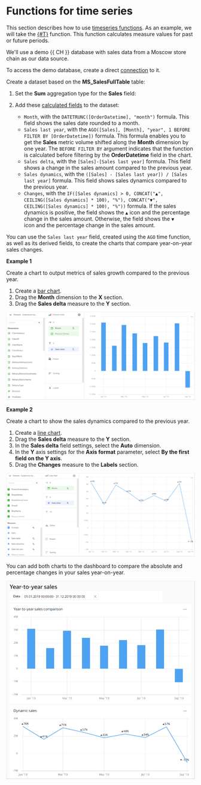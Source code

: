 # Functions for time series

This section describes how to use [timeseries functions](../function-ref/time-series-functions.md). As an example, we will take the [{#T}](../function-ref/AGO.md) function. This function calculates measure values for past or future periods.

We'll use a demo {{ CH }} database with sales data from a Moscow store chain as our data source.

To access the demo database, create a direct [connection](../tutorials/data-from-ch-to-sql-chart.md#create-connection) to it.

Create a dataset based on the **MS_SalesFullTable** table:

1. Set the **Sum** aggregation type for the **Sales** field:
1. Add these [calculated fields](../../datalens/operations/dataset/create-calculated-field.md) to the dataset:

   * `Month`, with the `DATETRUNC([OrderDatetime], "month")` formula. This field shows the sales date rounded to a month.
   * `Sales last year`, with the `AGO([Sales], [Month], "year", 1 BEFORE FILTER BY [OrderDatetime])` formula. This formula enables you to get the **Sales** metric volume shifted along the **Month** dimension by one year. The `BEFORE FILTER BY` argument indicates that the function is calculated before filtering by the **OrderDatetime** field in the chart.
   * `Sales delta`, with the `[Sales]-[Sales last year]` formula. This field shows a change in the sales amount compared to the previous year.
   * `Sales dynamics`, with the `([Sales] - [Sales last year]) / [Sales last year]` formula. This field shows sales dynamics compared to the previous year.
   * `Changes`, with the `IF([Sales dynamics] > 0, CONCAT("▲", CEILING([Sales dynamics] * 100), "%"), CONCAT("▼", CEILING([Sales dynamics] * 100), "%"))` formula. If the sales dynamics is positive, the field shows the `▲` icon and the percentage change in the sales amount. Otherwise, the field shows the `▼` icon and the percentage change in the sales amount.

You can use the `Sales last year` field, created using the `AGO` time function, as well as its derived fields, to create the charts that compare year-on-year sales changes.

**Example 1**

Create a chart to output metrics of sales growth compared to the previous year.

1. Create a [bar chart](../visualization-ref/column-chart.md).
1. Drag the **Month** dimension to the **X** section.
1. Drag the **Sales delta** measure to the **Y** section.

![image](../../_assets/datalens/solution-y-to-y/year-to-year-sales-chart.png)

**Example 2**

Create a chart to show the sales dynamics compared to the previous year.

1. Create a [line chart](../visualization-ref/line-chart.md).
1. Drag the **Sales delta** measure to the **Y** section.
1. In the **Sales delta** field settings, select the **Auto** dimension.
1. In the **Y** axis settings for the **Axis format** parameter, select **By the first field on the Y axis**.
1. Drag the **Changes** measure to the **Labels** section.

![image](../../_assets/datalens/solution-y-to-y/sales-dynamic-chart.png)

You can add both charts to the dashboard to compare the absolute and percentage changes in your sales year-on-year.

![image](../../_assets/datalens/solution-y-to-y/sales-dashboard.png)
